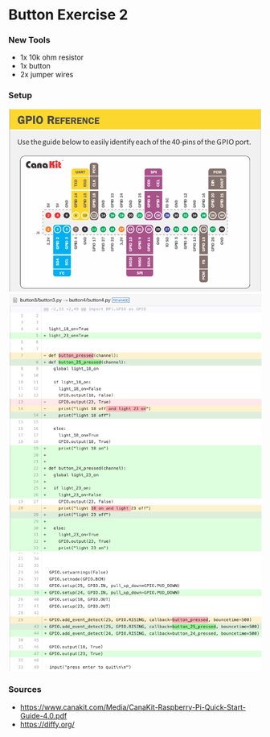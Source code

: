 # Button Exercise 2 

### New Tools

* 1x 10k ohm resistor 
* 1x button  
* 2x jumper wires


### Setup

![GPIO Reference](help4.png)
![Code Diffy p1](diffy4-1.png)
![Code Diffy p2](diffy4-2.png)

### Sources

* https://www.canakit.com/Media/CanaKit-Raspberry-Pi-Quick-Start-Guide-4.0.pdf
* https://diffy.org/


